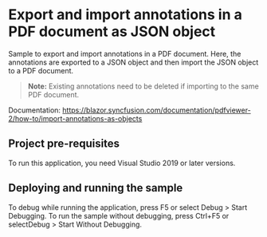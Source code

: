 # Export and import annotations in a PDF document as JSON object
Sample to export and import annotations in a PDF document. Here, the annotations are exported to a JSON object and then import the JSON object to a PDF document.

>**Note:** Existing annotations need to be deleted if importing to the same PDF document.

Documentation: https://blazor.syncfusion.com/documentation/pdfviewer-2/how-to/import-annotations-as-objects

## Project pre-requisites
To run this application, you need Visual Studio 2019 or later versions.

## Deploying and running the sample
To debug while running the application, press F5 or select Debug > Start Debugging. To run the sample without debugging, press Ctrl+F5 or selectDebug > Start Without Debugging.